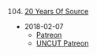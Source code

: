 104. [20 Years Of Source](https://linuxgamecast.com/2018/02/lwdw-20-years-of-source/)
   * 2018-02-07
      * [Patreon](https://www.patreon.com/posts/linux-weekly-20-16868441)
      * [UNCUT Patreon](https://www.patreon.com/posts/lwdw-uncut-16868536)
